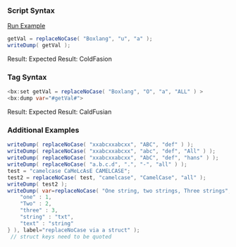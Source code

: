 ### Script Syntax



<a href="https://try.boxlang.io/?code=eJxLTy0JS8xRsFUoSi3ISUxO9ct3TixO1VBQcs7PSXELLc7Mz1PSUVAqBRGJSgqa1lzlRZklqS6luQUaCukQzUBBADcDFdY%3D" target="_blank">Run Example</a>

```java
getVal = replaceNoCase( "Boxlang", "u", "a" );
writeDump( getVal );

```

Result: Expected Result: ColdFasion

### Tag Syntax




```java
<bx:set getVal = replaceNoCase( "Boxlang", "O", "a", "ALL" ) >
<bx:dump var="#getVal#">
```

Result: Expected Result: CaldFusian

### Additional Examples


```java
writeDump( replaceNoCase( "xxabcxxabcxx", "ABC", "def" ) );
writeDump( replaceNoCase( "xxabcxxabcxx", "abc", "def", "All" ) );
writeDump( replaceNoCase( "xxabcxxabcxx", "AbC", "def", "hans" ) );
writeDump( replaceNoCase( "a.b.c.d", ".", "-", "all" ) );
test = "camelcase CaMeLcAsE CAMELCASE";
test2 = replaceNoCase( test, "camelcase", "CamelCase", "all" );
writeDump( test2 );
writeDump( var=replaceNoCase( "One string, two strings, Three strings", {
	"one" : 1,
	"Two" : 2,
	"three" : 3,
	"string" : "txt",
	"text" : "string"
} ), label="replaceNoCase via a struct" );
 // struct keys need to be quoted

```


